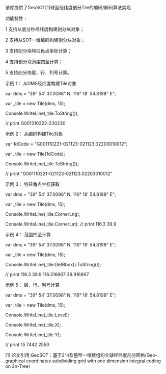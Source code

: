 ﻿该库提供了GeoSOT[1]球面经纬度剖分Tile的编码/解码算法实现.

功能特性：

1 支持从度分秒经纬度构建剖分块对象；

2 支持从SOT一维编码构建剖分块对象；

3 支持剖分块特征角点坐标计算；

4 支持剖分块范围四至计算；

5 支持剖分块层、行、列号计算。

示例 1： 从DMS经纬度构建Tile对象

var dms = "39° 54' 37.0098\" N, 116° 18' 54.8198\" E";

var _tile = new Tile(dms, 15);

Console.WriteLine(_tile.ToString());

// print G001310322-230230

示例 2： 从编码构建Tile对象

var 1dCode = "G001110221-021123-021123.02203010012";

var _tile = new Tile(1dCode);

Console.WriteLine(_tile.ToString());

// print "G001110221-021123-021123.02203010012"

示例 3： 特征角点坐标获取

var dms = "39° 54' 37.0098\" N, 116° 18' 54.8198\" E";

var _tile = new Tile(dms, 15);

Console.WriteLine(_tile.CornerLng);

Console.WriteLine(_tile.CornerLat);
// print 116.3 39.9

示例 4： 范围四至计算

var dms = "39° 54' 37.0098\" N, 116° 18' 54.8198\" E";

var _tile = new Tile(dms, 15);

Console.WriteLine(_tile.GetBbox().ToString());

// print 116.3 39.9 116.316667 39.916667

示例 5： 层、行、列号计算

var dms = "39° 54' 37.0098\" N, 116° 18' 54.8198\" E";

var _tile = new Tile(dms, 15);

Console.WriteLine(_tile.Level);

Console.WriteLine(_tile.X);

Console.WriteLine(_tile.Y);

// print 15 7442 2550

[1] 论文引用:GeoSOT：基于2^n及整型一维数组的全球经纬度剖分网格(Geo-graphical coordinates subdividing grid with one dimension integral coding on 2n-Tree)